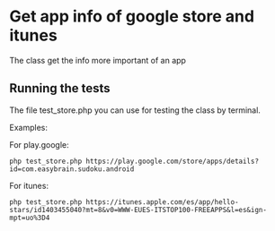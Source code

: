 # Get app info of google store and itunes

The class get the info more important of an app

## Running the tests

The file test_store.php you can use for testing the class by terminal.

Examples:

For play.google: 
```
php test_store.php https://play.google.com/store/apps/details?id=com.easybrain.sudoku.android
```
For itunes: 
```
php test_store.php https://itunes.apple.com/es/app/hello-stars/id1403455040?mt=8&v0=WWW-EUES-ITSTOP100-FREEAPPS&l=es&ign-mpt=uo%3D4
```